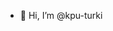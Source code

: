 - 👋 Hi, I’m @kpu-turki


<!---
kpu-turki/kpu-turki is a ✨ special ✨ repository because its `README.md` (this file) appears on your GitHub profile.
You can click the Preview link to take a look at your changes.
--->
